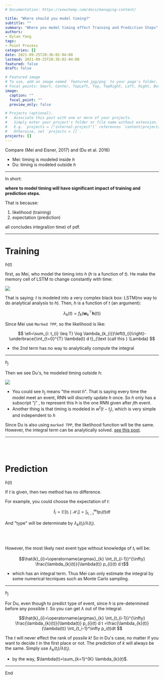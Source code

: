 ```yaml
---
# Documentation: https://wowchemy.com/docs/managing-content/

title: "Where should you model timing?"
subtitle: ""
summary: "Where you model timing effect Training and Prediction Steps"
authors: 
- Dylan Yang
tags: 
- Point Process
categories: []
date: 2021-09-25T20:36:02-04:00
lastmod: 2021-09-25T20:36:02-04:00
featured: false
draft: false

# Featured image
# To use, add an image named `featured.jpg/png` to your page's folder.
# Focal points: Smart, Center, TopLeft, Top, TopRight, Left, Right, BottomLeft, Bottom, BottomRight.
image:
  caption: ""
  focal_point: ""
  preview_only: false

# Projects (optional).
#   Associate this post with one or more of your projects.
#   Simply enter your project's folder or file name without extension.
#   E.g. `projects = ["internal-project"]` references `content/project/deep-learning/index.md`.
#   Otherwise, set `projects = []`.
projects: []
---
```


Compare (Mei and Eisner, 2017) and (Du et al. 2016)
- Mei: timing is modeled inside $h$
- Du: timing is modeled outside $h$


---

In short:

**where to model timing will have significant impact of training and prediction steps.**

That is because:
1. likelihood (training)
2. expectation (prediction)

all concludes integral(on time) of pdf.

---

# Training

$h(t)$

first, as Mei, who model the timing into $h$ ($h$ is a function of $t$). He make the memory cell of LSTM to change constantly with time:

![](https://cdn.mathpix.com/snip/images/d6v_mE7pSk0gyDAYmXwj-xjLvrtHbv59fMW1o9l3-vk.original.fullsize.png)

That is saying: $t$ is modeled into a very complex black box: LSTM(no way to do analytical analysis to $h$). Then, $h$ is a function of $t$ (an argument):

$$
\lambda_{k}(t)=f_{k}\left(\mathbf{w}_{k}^{\top} \mathbf{h}(t)\right)
$$


Since Mei use `Marked TPP`, so the likelihood is like:

$$
\ell=\sum_{i: t_{i} \leq T} \log \lambda_{k_{i}}\left(t_{i}\right)-\underbrace{\int_{t=0}^{T} \lambda(t) d t}_{\text {call this } \Lambda}
$$
- the 2nd term has no way to analytically compute the integral


---

$h_{j}$

Then we see Du's, he modeled timing outside $h$: 

![](https://cdn.mathpix.com/snip/images/wVjCSY6M9W7iCrIR7lEqK6JdvjPB4IM1AqzTqZNJpJI.original.fullsize.png)
- You could see $h_j$ means "the most $h$". That is saying every time the model meet an event, RNN will discretly update $h$ once. So $h$ only has a subscript "j" , to represent this $h$ is the one RNN given after $j$th event.
- Another thing is that timing is modeled in $w^{t}\left(t-t_{j}\right)$, which is very simple and independent to $h$


Since Du is also using `marked TPP`, the likelihood function will be the same. However, the integral term can be analytically solved. [see this post](https://imagoodboy.com/post/recurrent_marked_tpp/).


---

<br><br>

# Prediction

$h(t)$

If $t$ is given, then two method has no difference.

For example, you could choose the expectation of $t$:

$$\hat{t}_{i}=\mathbb{E}\left[t_{i} \mid \mathcal{H}_{i}\right]=\int_{t_{i-1}}^{\infty} t p_{i}(t) d t$$

And "type" will be determinate by $\lambda_{k}\left(t_{i}\right) / \lambda\left(t_{i}\right)$.

<br><br>


However, the most likely next event type without knowledge of $t_i$ will be:

$$\hat{k}_{i}=\operatorname{argmax}_{k} \int_{t_{i-1}}^{\infty} \frac{\lambda_{k}(t)}{\lambda(t)} p_{i}(t) d t$$
- which has an integral term. Thus Mei can only estimate the integral by some numerical tecniques such as Monte Carlo sampling.

---

$h_{j}$

For Du, even though to predict type of event, since $h$ is pre-determined before any possible $t$. So you can get $\lambda$ out of the integral:

$$\hat{k}_{i}=\operatorname{argmax}_{k} \int_{t_{i-1}}^{\infty} \frac{\lambda_{k}(t)}{\lambda(t)} p_{i}(t) d t =\frac{\lambda_{k}(t)}{\lambda(t)} \int_{t_i-1}^\infty p_i(t)dt $$

The $t$ will never effect the rank of possile $k$! So in Du's case, no matter if you want to decide $t$ in the first place or not. The prediction of $k$ will always be the same. Simply use $\lambda_{k}\left(t_{i}\right) / \lambda\left(t_{i}\right)$.
- by the way, $\lambda(t)=\sum_{k=1}^{K} \lambda_{k}(t)$.

---




End